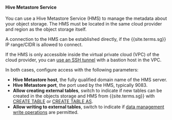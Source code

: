 #### Hive Metastore Service

You can use a Hive Metastore Service (HMS) to manage the metadata about your
object storage. The HMS must be located in the same cloud provider and region as
the object storage itself.

A connection to the HMS can be established directly, if the {{site.terms.sg}} IP
range/CIDR is allowed to connect.

If the HMS is only accessible inside the virtual private cloud (VPC) of the
cloud provider, you can [use an SSH tunnel](../security/ssh-tunnels.html) with a
bastion host in the VPC.

In both cases, configure access with the following parameters:

* **Hive Metastore host**, the fully qualified domain name of the HMS server.
* **Hive Metastore port**, the port used by the HMS, typically 9083.
* **Allow creating external tables**, switch to indicate if new tables can be
  created in the objects storage and HMS from {{site.terms.sg}} with [CREATE
  TABLE](../../latest/sql/create-table.html) or [CREATE TABLE
  AS](../../latest/sql/create-table-as.html).
* **Allow writing to external tables**, switch to indicate if [data management
  write operations](../../latest/language/sql-support.html#data-management) are
  permitted.
